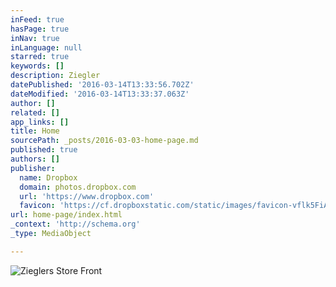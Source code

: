 ```yaml
---
inFeed: true
hasPage: true
inNav: true
inLanguage: null
starred: true
keywords: []
description: Ziegler
datePublished: '2016-03-14T13:33:56.702Z'
dateModified: '2016-03-14T13:33:37.063Z'
author: []
related: []
app_links: []
title: Home
sourcePath: _posts/2016-03-03-home-page.md
published: true
authors: []
publisher:
  name: Dropbox
  domain: photos.dropbox.com
  url: 'https://www.dropbox.com'
  favicon: 'https://cf.dropboxstatic.com/static/images/favicon-vflk5FiAC.ico'
url: home-page/index.html
_context: 'http://schema.org'
_type: MediaObject

---
```

![Zieglers Store Front](https://the-grid-user-content.s3-us-west-2.amazonaws.com/dff09a7c-98ee-45de-b5d9-459a6ada1ab9.jpg)